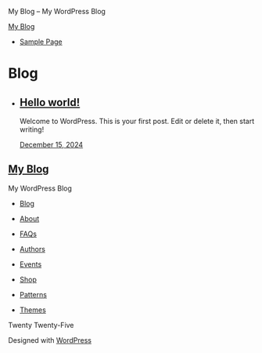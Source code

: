My Blog – My WordPress Blog



[My Blog](https://coreofisrael.com)

+ [Sample Page](https://coreofisrael.com/sample-page/)



Blog
====

* [Hello world!](https://coreofisrael.com/2024/12/15/hello-world/)
  ----------------------------------------------------------------

  Welcome to WordPress. This is your first post. Edit or delete it, then start writing!

  [December 15, 2024](https://coreofisrael.com/2024/12/15/hello-world/)



[My Blog](https://coreofisrael.com)
-----------------------------------

My WordPress Blog

* [Blog](#)
* [About](#)
* [FAQs](#)
* [Authors](#)


* [Events](#)
* [Shop](#)
* [Patterns](#)
* [Themes](#)

Twenty Twenty-Five

Designed with [WordPress](https://wordpress.org)